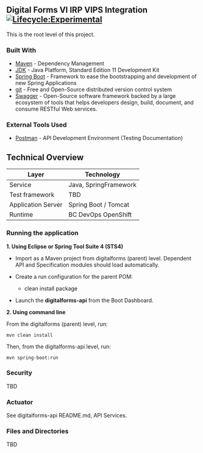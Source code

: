 ## Digital Forms VI IRP VIPS Integration [![Lifecycle:Experimental](https://img.shields.io/badge/Lifecycle-Experimental-339999)](<Redirect-URL>)

This is the root level of this project.

### Built With

- [Maven](https://maven.apache.org/) - Dependency Management
- [JDK](https://www.oracle.com/java/technologies/javase/jdk11-archive-downloads.html) - Java Platform, Standard Edition 11 Development Kit
- [Spring Boot](https://spring.io/projects/spring-boot) - Framework to ease the bootstrapping and development of new Spring Applications
- [git](https://git-scm.com/) - Free and Open-Source distributed version control system
- [Swagger](https://swagger.io/) - Open-Source software framework backed by a large ecosystem of tools that helps developers design, build, document, and consume RESTful Web services.

### External Tools Used

- [Postman](https://www.getpostman.com/) - API Development Environment (Testing Documentation)
 
## Technical Overview

| Layer              | Technology                |
| ------------------ | ------------------------- |
| Service            | Java, SpringFramework     |
| Test framework     | TBD						 |
| Application Server | Spring Boot / Tomcat      |
| Runtime            | BC DevOps OpenShift      |

### Running the application


**1. Using Eclipse or Spring Tool Suite 4 (STS4)**

- Import as a Maven project from digitalforms (parent) level. Dependent API and Specification modules should load automatically.

- Create a run configuration for the parent POM:  

	- clean install package

- Launch the **digitalforms-api** from the Boot Dashboard.

**2. Using command line**

From the digitalforms (parent) level, run: 
```
mvn clean install
```

Then, from the digitalforms-api level, run:
```
mvn spring-boot:run
```

### Security

TBD

### Actuator

See digitalforms-api README.md, API Services. 


### Files and Directories

TBD






